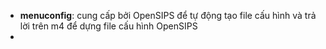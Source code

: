 - **menuconfig**: cung cấp bởi OpenSIPS để tự động tạo file cấu hình và trả lời trên m4 để dựng file cấu hình OpenSIPS 
- 
